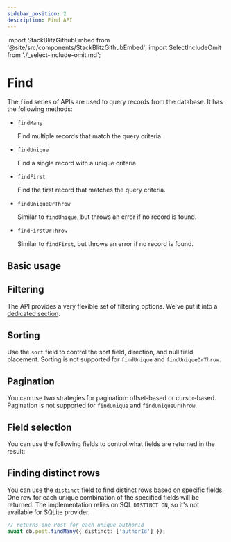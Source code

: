 ```yaml
---
sidebar_position: 2
description: Find API
---
```


import StackBlitzGithubEmbed from '@site/src/components/StackBlitzGithubEmbed';
import SelectIncludeOmit from './_select-include-omit.md';

# Find

The `find` series of APIs are used to query records from the database. It has the following methods:

- `findMany`
    
    Find multiple records that match the query criteria.

- `findUnique`
    
    Find a single record with a unique criteria.

- `findFirst`
    
    Find the first record that matches the query criteria.

- `findUniqueOrThrow`
    
    Similar to `findUnique`, but throws an error if no record is found.

- `findFirstOrThrow`
    
    Similar to `findFirst`, but throws an error if no record is found.

## Basic usage

<StackBlitzGithubEmbed repoPath="zenstackhq/v3-doc-orm" openFile="find/basic.ts" startScript="generate,find:basic" />

## Filtering

The API provides a very flexible set of filtering options. We've put it into a [dedicated section](./filter.md).

## Sorting

Use the `sort` field to control the sort field, direction, and null field placement. Sorting is not supported for `findUnique` and `findUniqueOrThrow`.

<StackBlitzGithubEmbed repoPath="zenstackhq/v3-doc-orm" openFile="find/sort.ts" startScript="generate,find:sort" />

## Pagination

You can use two strategies for pagination: offset-based or cursor-based. Pagination is not supported for `findUnique` and `findUniqueOrThrow`.

<StackBlitzGithubEmbed repoPath="zenstackhq/v3-doc-orm" openFile="find/pagination.ts" startScript="generate,find:pagination" />

## Field selection

You can use the following fields to control what fields are returned in the result:

<SelectIncludeOmit />

<StackBlitzGithubEmbed repoPath="zenstackhq/v3-doc-orm" openFile="find/selection.ts" startScript="generate,find:selection" />

## Finding distinct rows

You can use the `distinct` field to find distinct rows based on specific fields. One row for each unique combination of the specified fields will be returned. The implementation relies on SQL `DISTINCT ON`, so it's not available for SQLite provider.

```ts
// returns one Post for each unique authorId
await db.post.findMany({ distinct: ['authorId'] });
```    
